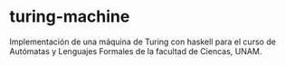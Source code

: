 # turing-machine
Implementación de una máquina de Turing con haskell para el curso de Autómatas y Lenguajes Formales de la facultad de Ciencas, UNAM.
